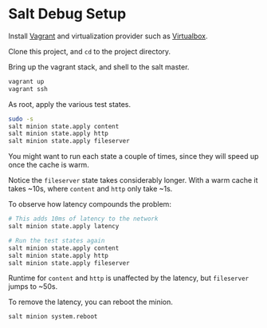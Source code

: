 Salt Debug Setup
================

Install [Vagrant](https://www.vagrantup.com/downloads) 
and virtualization provider such as 
[Virtualbox](https://www.virtualbox.org/wiki/Downloads).

Clone this project, and `cd` to the project directory.

Bring up the vagrant stack, and shell to the salt master.
```bash
vagrant up
vagrant ssh
```

As root, apply the various test states.
```bash
sudo -s
salt minion state.apply content
salt minion state.apply http
salt minion state.apply fileserver
```

You might want to run each state a couple of times, 
since they will speed up once the cache is warm.

Notice the `fileserver` state takes considerably longer. 
With a warm cache it takes ~10s, where `content` and `http` only take ~1s.

To observe how latency compounds the problem:

```bash
# This adds 10ms of latency to the network
salt minion state.apply latency

# Run the test states again
salt minion state.apply content
salt minion state.apply http
salt minion state.apply fileserver
```

Runtime for `content` and `http` is unaffected by the latency,
but `fileserver` jumps to ~50s.

To remove the latency, you can reboot the minion.
```bash
salt minion system.reboot
```